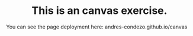 <h1 align=center>This is an canvas exercise.</h1>
You can see the page deployment here: andres-condezo.github.io/canvas
